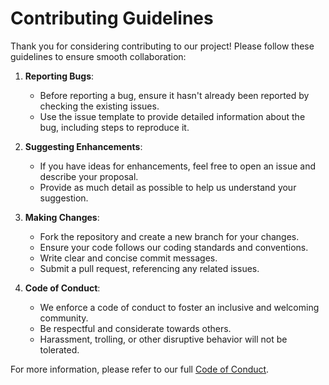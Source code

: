 # Contributing Guidelines

Thank you for considering contributing to our project! Please follow these guidelines to ensure smooth collaboration:

1. **Reporting Bugs**:
   - Before reporting a bug, ensure it hasn't already been reported by checking the existing issues.
   - Use the issue template to provide detailed information about the bug, including steps to reproduce it.

2. **Suggesting Enhancements**:
   - If you have ideas for enhancements, feel free to open an issue and describe your proposal.
   - Provide as much detail as possible to help us understand your suggestion.

3. **Making Changes**:
   - Fork the repository and create a new branch for your changes.
   - Ensure your code follows our coding standards and conventions.
   - Write clear and concise commit messages.
   - Submit a pull request, referencing any related issues.

4. **Code of Conduct**:
   - We enforce a code of conduct to foster an inclusive and welcoming community.
   - Be respectful and considerate towards others.
   - Harassment, trolling, or other disruptive behavior will not be tolerated.

For more information, please refer to our full [Code of Conduct](./CODE_OF_CONDUCT.md).
